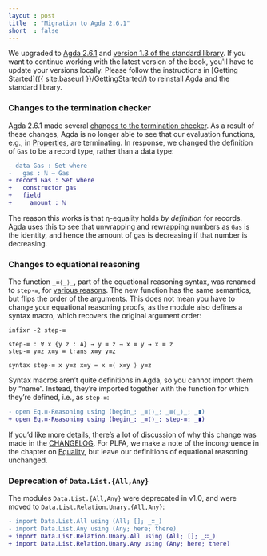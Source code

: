 ```yaml
---
layout : post
title  : "Migration to Agda 2.6.1"
short  : false
---
```


We upgraded to [Agda 2.6.1](https://github.com/agda/agda/releases/tag/v2.6.1) and [version 1.3 of the standard library](https://github.com/agda/agda-stdlib/releases/tag/v1.3). If you want to continue working with the latest version of the book, you'll have to update your versions locally. Please follow the instructions in [Getting Started]({{ site.baseurl }}/GettingStarted/) to reinstall Agda and the standard library.

<!--more-->

### Changes to the termination checker

Agda 2.6.1 made several [changes to the termination checker][termination-checking]. As a result of these changes, Agda is no longer able to see that our evaluation functions, e.g., in [Properties][properties-eval], are terminating. In response, we changed the definition of `Gas` to be a record type, rather than a data type:

```diff
- data Gas : Set where
-   gas : ℕ → Gas
+ record Gas : Set where
+   constructor gas
+   field
+     amount : ℕ
```

The reason this works is that η-equality holds *by definition* for records. Agda uses this to see that unwrapping and rewrapping numbers as `Gas` is the identity, and hence the amount of gas is decreasing if that number is decreasing.

[termination-checking]: https://github.com/agda/agda/blob/master/doc/release-notes/2.6.1.md#termination-checking
[properties-eval]: https://plfa.github.io/Properties/#31408

### Changes to equational reasoning

The function `_≡⟨_⟩_`, part of the equational reasoning syntax, was renamed to `step-≡`, for [various reasons][step-≡]. The new function has the same semantics, but flips the order of the arguments. This does not mean you have to change your equational reasoning proofs, as the module also defines a syntax macro, which recovers the original argument order:

```
infixr -2 step-≡

step-≡ : ∀ x {y z : A} → y ≡ z → x ≡ y → x ≡ z
step-≡ y≡z x≡y = trans x≡y y≡z

syntax step-≡ x y≡z x≡y = x ≡⟨ x≡y ⟩ y≡z
```

Syntax macros aren’t quite definitions in Agda, so you cannot import them by “name”. Instead, they’re imported together with the function for which they’re defined, i.e., as `step-≡`:

```diff
- open Eq.≡-Reasoning using (begin_; _≡⟨⟩_; _≡⟨_⟩_; _∎)
+ open Eq.≡-Reasoning using (begin_; _≡⟨⟩_; step-≡; _∎)
```

If you’d like more details, there’s a lot of discussion of why this change was made in the [CHANGELOG][step-≡]. For PLFA, we make a note of the incongruence in the chapter on [Equality][equality-stdlib], but leave our definitions of equational reasoning unchanged.

[step-≡]: https://github.com/agda/agda-stdlib/blob/master/CHANGELOG/v1.3.md#changes-to-how-equational-reasoning-is-implemented
[equality-stdlib]: https://plfa.github.io/Equality/#standard-library

### Deprecation of `Data.List.{All,Any}`

The modules `Data.List.{All,Any}` were deprecated in v1.0,
and were moved to `Data.List.Relation.Unary.{All,Any}`:

```diff
- import Data.List.All using (All; []; _∷_)
- import Data.List.Any using (Any; here; there)
+ import Data.List.Relation.Unary.All using (All; []; _∷_)
+ import Data.List.Relation.Unary.Any using (Any; here; there)
```
